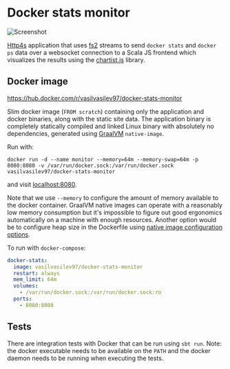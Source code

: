 # Docker stats monitor

![Screenshot](./screenshot.png)

[Http4s](https://http4s.org) application that uses [fs2](https://fs2.io) streams to send `docker stats` and `docker ps` data over a websocket connection to a Scala JS frontend which visualizes the results using the [chartist.js](https://gionkunz.github.io/chartist-js/) library.

## Docker image
https://hub.docker.com/r/vasilvasilev97/docker-stats-monitor

Slim docker image (`FROM scratch`) containing only the application and docker binaries, along with the static site data. The application binary is completely statically compiled and linked Linux binary with absolutely no dependencies, generated using [GraalVM](https://www.graalvm.org) `native-image`.

Run with:

```
docker run -d --name monitor --memory=64m --memory-swap=64m -p 8080:8080 -v /var/run/docker.sock:/var/run/docker.sock vasilvasilev97/docker-stats-monitor
```

and visit [localhost:8080](http://localhost:8080/).

Note that we use `--memory` to configure the amount of memory available to the docker container. GraalVM native images can operate with a reasonably low memory consumption but it's impossible to figure out good ergonomics automatically on a machine with enough resources. Another option would be to configure heap size in the Dockerfile using [native image configuration options](https://github.com/oracle/graal/blob/master/substratevm/OPTIONS.md#garbage-collection-options).

To run with `docker-compose`:

```yaml
docker-stats:
  image: vasilvasilev97/docker-stats-monitor
  restart: always
  mem_limit: 64m
  volumes:
    - /var/run/docker.sock:/var/run/docker.sock:ro
  ports:
    - 8080:8080
```

## Tests

There are integration tests with Docker that can be run using `sbt run`. Note: the docker executable needs to be available on the `PATH` and the docker daemon needs to be running when executing the tests.
